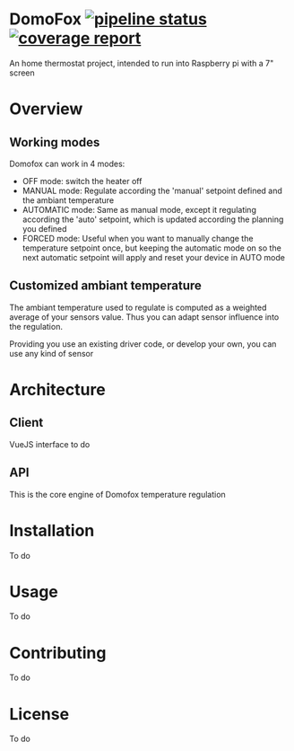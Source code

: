 # DomoFox [![pipeline status](https://gitlab.com/Fox2k/domofox/badges/main/pipeline.svg)](https://gitlab.com/Fox2k/domofox/-/commits/main) [![coverage report](https://gitlab.com/Fox2k/domofox/badges/main/coverage.svg)](https://gitlab.com/Fox2k/domofox/-/commits/main)

An home thermostat project, intended to run into Raspberry pi with a 7" screen

# Overview

## Working modes

Domofox can work in 4 modes:
 * OFF mode: switch the heater off
 * MANUAL mode: Regulate according the 'manual' setpoint defined and the ambiant temperature
 * AUTOMATIC mode: Same as manual mode, except it regulating according the 'auto' setpoint, which is updated according the planning you defined
 * FORCED mode: Useful when you want to manually change the temperature setpoint once, but keeping the automatic mode on so the next automatic setpoint will apply and reset your device in AUTO mode

## Customized ambiant temperature

The ambiant temperature used to regulate is computed as a weighted average of your sensors value. Thus you can adapt sensor influence into the regulation.

Providing you use an existing driver code, or develop your own, you can use any kind of sensor

# Architecture

## Client

VueJS interface to do

## API

This is the core engine of Domofox temperature regulation

# Installation
To do

# Usage
To do

# Contributing
To do

# License
To do

